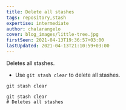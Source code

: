 ```yaml
---
title: Delete all stashes
tags: repository,stash
expertise: intermediate
author: chalarangelo
cover: blog_images/little-tree.jpg
firstSeen: 2021-04-13T19:36:57+03:00
lastUpdated: 2021-04-13T21:10:59+03:00
---
```


Deletes all stashes.

- Use `git stash clear` to delete all stashes.

```shell
git stash clear
```

```shell
git stash clear
# Deletes all stashes
```
